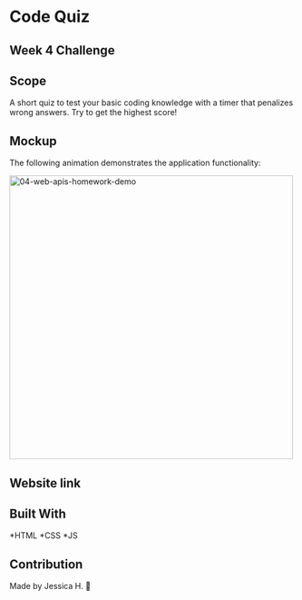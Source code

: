 # Code Quiz
## Week 4 Challenge

## Scope
A short quiz to test your basic coding knowledge with a timer that penalizes wrong answers. Try to get the highest score!

## Mockup 
The following animation demonstrates the application functionality:

<img width="500" alt="04-web-apis-homework-demo" src="https://user-images.githubusercontent.com/82549162/132150320-6c56f214-12d0-4407-995e-494315454635.gif">

## Website link 


## Built With
*HTML *CSS *JS

## Contribution
Made by Jessica H. 🖤
